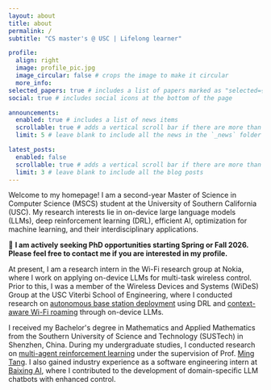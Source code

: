 ```yaml
---
layout: about
title: about
permalink: /
subtitle: "CS master's @ USC | Lifelong learner"

profile:
  align: right
  image: profile_pic.jpg
  image_circular: false # crops the image to make it circular
  more_info:
selected_papers: true # includes a list of papers marked as "selected={true}"
social: true # includes social icons at the bottom of the page

announcements:
  enabled: true # includes a list of news items
  scrollable: true # adds a vertical scroll bar if there are more than 3 news items
  limit: 5 # leave blank to include all the news in the `_news` folder

latest_posts:
  enabled: false
  scrollable: true # adds a vertical scroll bar if there are more than 3 new posts items
  limit: 3 # leave blank to include all the blog posts
---
```


Welcome to my homepage! I am a second-year Master of Science in Computer Science (MSCS) student at the University of Southern California (USC). My research interests lie in on-device large language models (LLMs), deep reinforcement learning (DRL), efficient AI, optimization for machine learning, and their interdisciplinary applications.

:loudspeaker: **I am actively seeking PhD opportunities starting Spring or Fall 2026. Please feel free to contact me if you are interested in my profile.**

At present, I am a research intern in the Wi-Fi research group at Nokia, where I work on applying on-device LLMs for multi-task wireless control. Prior to this, I was a member of the Wireless Devices and Systems (WiDeS) Group at the USC Viterbi School of Engineering, where I conducted research on [autonomous base station deployment](https://github.com/abman23/autobs) using DRL and [context-aware Wi-Fi roaming](https://github.com/abman23/on-device-llm-wifi-roaming) through on-device LLMs.

I received my Bachelor's degree in Mathematics and Applied Mathematics from the Southern University of Science and Technology (SUSTech) in Shenzhen, China. During my undergraduate studies, I conducted research on [multi-agent reinforcement learning](https://ieeexplore.ieee.org/abstract/document/10436965) under the supervision of Prof. [Ming Tang](https://mingtang.site/). I also gained industry experience as a software engineering intern at [Baixing AI](https://chato.cn/), where I contributed to the development of domain-specific LLM chatbots with enhanced control.
